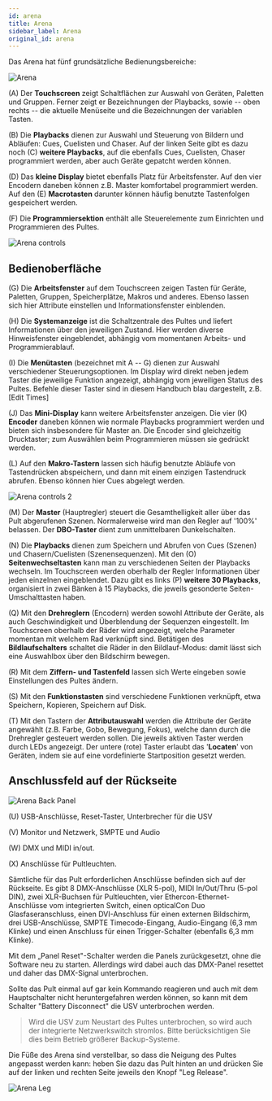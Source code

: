 ```yaml
---
id: arena
title: Arena
sidebar_label: Arena
original_id: arena
---
```


Das Arena hat fünf grundsätzliche Bedienungsbereiche:

![Arena](/docs/images/Arena.png)

\(A\) Der **Touchscreen** zeigt Schaltflächen zur Auswahl von Geräten,
Paletten und Gruppen. Ferner zeigt er Bezeichnungen der Playbacks, sowie
-- oben rechts -- die aktuelle Menüseite und die Bezeichnungen der
variablen Tasten.

\(B\) Die **Playbacks** dienen zur Auswahl und Steuerung von Bildern und
Abläufen: Cues, Cuelisten und Chaser. Auf der linken Seite gibt es dazu
noch \(C\) **weitere Playbacks**, auf die ebenfalls Cues, Cuelisten, Chaser
programmiert werden, aber auch Geräte gepatcht werden können.

\(D\) Das **kleine Display** bietet ebenfalls Platz für Arbeitsfenster. Auf
den vier Encodern daneben können z.B. Master komfortabel programmiert
werden. Auf den \(E\) **Macrotasten** darunter können häufig benutzte
Tastenfolgen gespeichert werden.

\(F\) Die **Programmiersektion** enthält alle Steuerelemente zum Einrichten
und Programmieren des Pultes.

![Arena controls](/docs/images/Arena-controls.png)

## Bedienoberfläche

\(G\) Die **Arbeitsfenster** auf dem Touchscreen zeigen Tasten für Geräte,
Paletten, Gruppen, Speicherplätze, Makros und anderes. Ebenso lassen
sich hier Attribute einstellen und Informationsfenster einblenden.

\(H\) Die **Systemanzeige** ist die Schaltzentrale des Pultes und liefert
Informationen über den jeweiligen Zustand. Hier werden diverse
Hinweisfenster eingeblendet, abhängig vom momentanen Arbeits- und
Programmierablauf.

\(I\) Die **Menütasten** (bezeichnet mit A -- G) dienen zur Auswahl
verschiedener Steuerungsoptionen. Im Display wird direkt neben jedem
Taster die jeweilige Funktion angezeigt, abhängig vom jeweiligen Status
des Pultes. Befehle dieser Taster sind in diesem Handbuch blau dargestellt,
 z.B. \[Edit Times\]

\(J\) Das **Mini-Display** kann weitere Arbeitsfenster anzeigen. Die vier
\(K\) **Encoder** daneben können wie normale Playbacks programmiert werden und
bieten sich insbesondere für Master an. Die Encoder sind gleichzeitig
Drucktaster; zum Auswählen beim Programmieren müssen sie gedrückt
werden.

\(L\) Auf den **Makro-Tastern** lassen sich häufig benutzte Abläufe von
Tastendrücken abspeichern, und dann mit einem einzigen Tastendruck
abrufen. Ebenso können hier Cues abgelegt werden.

![Arena controls 2](/docs/images/Arena-controls-2.png)

\(M\) Der **Master** (Hauptregler) steuert die Gesamthelligkeit aller über das
Pult abgerufenen Szenen. Normalerweise wird man den Regler auf '100%'
belassen. Der **DBO-Taster** dient zum unmittelbaren Dunkelschalten.

\(N\) Die **Playbacks** dienen zum Speichern und Abrufen von Cues (Szenen) und
Chasern/Cuelisten (Szenensequenzen). Mit den \(O\) **Seitenwechseltasten** kann
man zu verschiedenen Seiten der Playbacks wechseln. Im Touchscreen
werden oberhalb der Regler Informationen über jeden einzelnen
eingeblendet. Dazu gibt es links \(P\) **weitere 30 Playbacks**, organisiert in
zwei Bänken à 15 Playbacks, die jeweils gesonderte Seiten-Umschalttasten
haben.

\(Q\) Mit den **Drehreglern** (Encodern) werden sowohl Attribute der Geräte,
als auch Geschwindigkeit und Überblendung der Sequenzen eingestellt. Im
Touchscreen oberhalb der Räder wird angezeigt, welche Parameter momentan
mit welchem Rad verknüpft sind. Betätigen des **Bildlaufschalters**
schaltet die Räder in den Bildlauf-Modus: damit lässt sich eine
Auswahlbox über den Bildschirm bewegen.

\(R\) Mit dem **Ziffern- und Tastenfeld** lassen sich Werte eingeben sowie
Einstellungen des Pultes ändern.

\(S\) Mit den **Funktionstasten** sind verschiedene Funktionen verknüpft, etwa
Speichern, Kopieren, Speichern auf Disk.

\(T\) Mit den Tastern der **Attributauswahl** werden die Attribute der Geräte
angewählt (z.B. Farbe, Gobo, Bewegung, Fokus), welche dann durch die
Drehregler gesteuert werden sollen. Die jeweils aktiven Taster werden
durch LEDs angezeigt. Der untere (rote) Taster erlaubt das '**Locaten**'
von Geräten, indem sie auf eine vordefinierte
Startposition gesetzt werden.

## Anschlussfeld auf der Rückseite


![Arena Back Panel](/docs/images/Arena-Back-Panel.png)

\(U\) USB-Anschlüsse, Reset-Taster, Unterbrecher für die USV

\(V\) Monitor und Netzwerk, SMPTE und Audio

\(W\) DMX und MIDI in/out.

\(X\) Anschlüsse für Pultleuchten.

Sämtliche für das Pult erforderlichen Anschlüsse befinden sich auf der
Rückseite. Es gibt 8 DMX-Anschlüsse (XLR 5-pol), MIDI In/Out/Thru (5-pol
DIN), zwei XLR-Buchsen für Pultleuchten, vier
Ethercon-Ethernet-Anschlüsse vom integrierten Switch, einen opticalCon
Duo Glasfaseranschluss, einen DVI-Anschluss für einen externen
Bildschirm, drei USB-Anschlüsse, SMPTE Timecode-Eingang, Audio-Eingang
(6,3 mm Klinke) und einen Anschluss für einen Trigger-Schalter
(ebenfalls 6,3 mm Klinke).

Mit dem „Panel Reset"-Schalter werden die Panels zurückgesetzt, ohne die
Software neu zu starten. Allerdings wird dabei auch das DMX-Panel
resettet und daher das DMX-Signal unterbrochen.

Sollte das Pult einmal auf gar kein Kommando reagieren und auch mit dem
Hauptschalter nicht heruntergefahren werden können, so kann mit dem
Schalter "Battery Disconnect" die USV unterbrochen werden.

  >   Wird die USV zum Neustart des Pultes unterbrochen, so wird auch der integrierte Netzwerkswitch stromlos. Bitte berücksichtigen Sie dies beim Betrieb größerer Backup-Systeme.

Die Füße des Arena sind verstellbar, so dass die Neigung des Pultes
angepasst werden kann: heben Sie dazu das Pult hinten an und drücken Sie
auf der linken und rechten Seite jeweils den Knopf "Leg Release".

![Arena Leg](/docs/images/Arena-Leg.jpeg)
